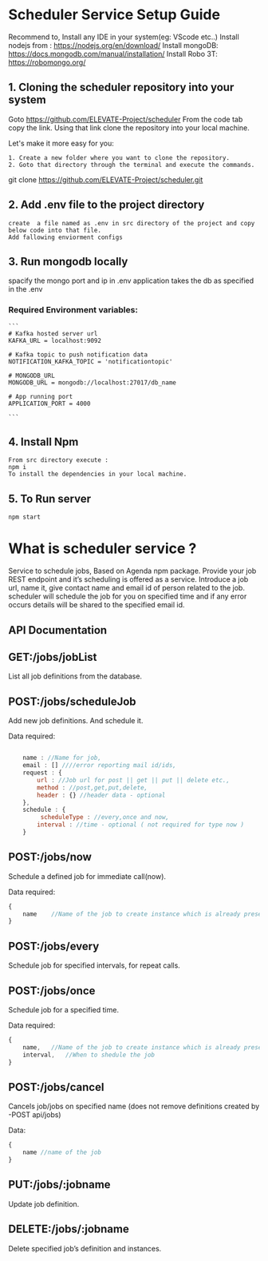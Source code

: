 # Scheduler Service Setup Guide

Recommend to,
Install any IDE in your system(eg: VScode etc..)
Install nodejs from : https://nodejs.org/en/download/
Install mongoDB: https://docs.mongodb.com/manual/installation/
Install Robo 3T: ​​https://robomongo.org/

## 1. Cloning the scheduler repository into your system

Goto https://github.com/ELEVATE-Project/scheduler From the code tab copy the link. Using that link clone the repository into your local machine.

Let's make it more easy for you:

    1. Create a new folder where you want to clone the repository.
    2. Goto that directory through the terminal and execute the commands.

git clone https://github.com/ELEVATE-Project/scheduler.git

## 2. Add .env file to the project directory

    create  a file named as .env in src directory of the project and copy below code into that file.
    Add fallowing enviorment configs

## 3. Run mongodb locally

spacify the mongo port and ip in .env
application takes the db as specified in the .env

### Required Environment variables:

````
```
# Kafka hosted server url
KAFKA_URL = localhost:9092

# Kafka topic to push notification data
NOTIFICATION_KAFKA_TOPIC = 'notificationtopic'

# MONGODB_URL
MONGODB_URL = mongodb://localhost:27017/db_name

# App running port
APPLICATION_PORT = 4000

```
````

## 4. Install Npm
	From src directory execute :
    npm i
    To install the dependencies in your local machine.

## 5. To Run server

    npm start

# What is scheduler service ?
Service to schedule jobs, Based on Agenda npm package. 
Provide your job REST endpoint and it’s scheduling is offered as a service. Introduce a job url, name it, give contact name and email id of person related to the job. scheduler will schedule the job for you on specified time and if any error occurs details will be shared to the specified email id.

API Documentation
-----------------

## GET:/jobs/jobList
List all job definitions from the database.

## POST:/jobs/scheduleJob

Add new job definitions. And schedule it.

Data required:
```javascript

	name : //Name for job,
	email : [] ////error reporting mail id/ids,   
    request : {
        url : //Job url for post || get || put || delete etc.,
        method : //post,get,put,delete,
        header : {} //header data - optional
    },
    schedule : {
         scheduleType : //every,once and now,
        interval : //time - optional ( not required for type now )
    }

```
## POST:/jobs/now
Schedule a defined job for immediate call(now).

Data required:  
```javascript
{
	name	//Name of the job to create instance which is already present in job definition.
}
```
## POST:/jobs/every
Schedule job for specified intervals, for repeat calls.

## POST:/jobs/once
Schedule job for a specified time.

Data required:
```javascript
{
	name, 	//Name of the job to create instance which is already present in job definition.
	interval,	//When to shedule the job
}
```
## POST:/jobs/cancel
Cancels job/jobs on specified name (does not remove definitions created by -POST api/jobs)

Data:
```javascript
{
	name //name of the job
}
```

## PUT:/jobs/:jobname
Update job definition.

## DELETE:/jobs/:jobname
Delete specified job’s definition and instances.

	
			    

	
	


